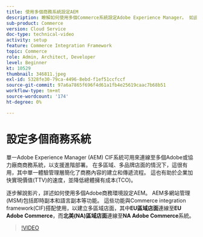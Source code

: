 ```yaml
---
title: 使用多個商務系統設定AEM
description: 瞭解如何使用多個Commerce系統設定Adobe Experience Manager。 如此一來，專案便可支援單一體驗管理層，其可連線至多個Adobe或協力廠商商務後端，以用於多品牌、多區域店面。
sub-product: Commerce
version: Cloud Service
doc-type: technical-video
activity: setup
feature: Commerce Integration Framework
topic: Commerce
role: Admin, Architect, Developer
level: Beginner
kt: 10529
thumbnail: 346811.jpeg
exl-id: 5328fe30-79ca-4496-8ebd-f1ef51ccfccf
source-git-commit: 97a6a7865f696f4d61a1fb4e25619caac7b68b51
workflow-type: tm+mt
source-wordcount: '174'
ht-degree: 0%

---
```


# 設定多個商務系統

單一Adobe Experience Manager (AEM) CIF系統可用來連線至多個Adobe或協力廠商商務系統，以支援進階部署。 在多區域、多品牌店面的情況下，這很有用，其中單一體驗管理層簡化了商務內容的建立和傳遞流程。 這也有助於企業加快實現價值(TTV)的速度，並降低總體擁有成本(TCO)。

逐步解說影片，詳述如何使用多個Adobe商務環境設定AEM。 AEM多網站管理(MSM)包括即時副本和語言副本等功能。 這些功能與Commerce integration framework(CIF)搭配使用，以建立多區域店面，其中&#x200B;__EU區域店面__&#x200B;連線至&#x200B;__EU Adobe Commerce__，而&#x200B;__北美(NA)區域店面__&#x200B;連線至&#x200B;__NA Adobe Commerce__&#x200B;系統。

>[!VIDEO](https://video.tv.adobe.com/v/346811/?quality=12&learn=on)
